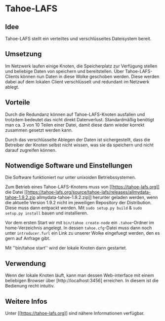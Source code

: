 # Tahoe-LAFS

## Idee
Tahoe-LAFS stellt ein verteiltes und verschlüsseltes Dateisystem bereit.

## Umsetzung
Im Netzwerk laufen einige Knoten, die Speicherplatz zur Verfügung stellen und beliebige Daten von speichern und bereitstellen.
Über Tahoe-LAFS-Clients können nun Daten in diese Wolke geschoben werden. Diese werden dabei auf dem lokalen Client verschlüsselt und redundant im Netzwerk ablegt.

## Vorteile
Durch die Redundanz können auf Tahoe-LAFS-Knoten ausfallen und trotzdem bedeutet das nicht direkt Datenverlust. Standardmäßig benötigt man ca. 3 von 10 Teilen einer Datei, damit diese dann wieder korrekt zusammen gesetzt werden kann.

Durch das verschlüsselte Ablegen der Daten ist sichergestellt, dass die Betreiber der Knoten selbst nicht wissen, was sie da speichern und nicht darauf zugreifen können.

## Notwendige Software und Einstellungen
Die Software funktioniert nur unter unixoiden Betriebssystemen.

Zum Betrieb eines Tahoe-LAFS-Knotens muss von [[https://tahoe-lafs.org]] die Datei [[https://tahoe-lafs.org/source/tahoe-lafs/releases/allmydata-tahoe-1.9.2.zip allmydata-tahoe-1.9.2.zip]] herunter geladen werden, wenn die aktuelle Version 1.9.2 nicht im jeweiligen Repository der Distribution. Diese muss dann entpackt werden. Mit `sudo setup.py build`  & `sudo setup.py install` bauen und installieren.

Vor dem ersten Start wir mit `bin/tahoe create-node` ein `.tahoe`-Ordner im home-Verzeichnis angelegt. In dessen `tahoe.cfg`-Datei muss dann noch unter `introducer.furl` ein Link zu unserer Wolke eingefuegt werden, den es gern auf Anfrage gibt.

Mit ''bin/tahoe start'' wird der lokale Knoten dann gestartet.

## Verwendung
Wenn der lokale Knoten läuft, kann man dessen Web-interface mit einem beliebigen Browser über [http://localhost:3456] erreichen. In diesem ist die Bedienung recht intuitiv.

## Weitere Infos
Unter [[https://tahoe-lafs.org]] sind nähere Informationen verfügbar.
